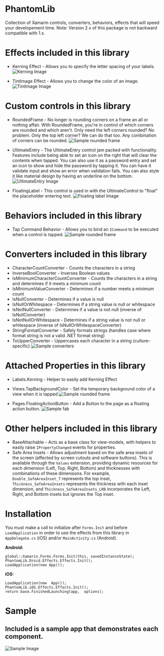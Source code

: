 # PhantomLib
Collection of Xamarin controls, converters, behaviors, effects that will speed your developement time.
Note: Version 2.x of this package is not backward compatible with 1.x.

# Effects included in this library
* Kerning Effect - Allows you to specify the letter spacing of your labels.
![Kerning Image](Images/kerning.png)

* TintImage Effect - Allows you to change the color of an image.
![TintImage Image](Images/tintimage.png)

# Custom controls in this library
* RoundedFrame - No longer is rounding corners on a frame an all or nothing affair. With RoundedFrame, you're in control of which corners are rounded and which aren't. Only need the left corners rounded? No problem. Only the top left corner? We can do that too. Any combination of corners can be rounded.
![Sample rounded frame](Images/roundedframe.png)

* UltimateEntry - The UltimateEntry control jam packed with functionality. Features include being able to set an icon on the right that will clear the contents when tapped. You can also use it as a password entry and set an icon to show and hide the password by tapping it. You can have it validate input and show an error when validation fails. You can also style it like material design by having an underline on the bottom.
![UltimateEntry Image](Images/ultimateentrymaterial.png)
* FloatingLabel - This control is used in with the UltimateControl to "float" the placeholder entering text.
![Floating label Image](Images/floatinglabel.gif)

# Behaviors included in this library
* Tap Command Behavior - Allows you to bind an `ICommand` to be executed when a control is tapped.
![Sample rounded frame](Images/tapbehavior.gif)

# Converters included in this library
* CharacterCountConverter - Counts the characters in a string
* InverseBoolConverter - Inverses Boolean values
* IsMinimumCharacterCountConverter - Counts the characters in a string and determines if it meets a minimum count
* IsMinimumValueConverter - Determines if a number meets a minimum count
* IsNullConverter - Determines if a value is null
* IsNullOrWhitespace - Determines if a string value is null or whitespace
* IsNotNullConverter - Determines if a value is not null (inverse of IsNullConverter)
* IsNotNullOrWhitespace - Determines if a string value is not null or whitespace (inverse of IsNullOrWhitespaceConverter)
* StringFormatConverter - Safely formats strings (handles case where format string is not a valid .NET format string)
* ToUpperConverter - Uppercases each character in a string (culture-specific)
![Sample converters](Images/converters.png)

# Attached Properties in this library
* Labels.Kerning - Helper to easily add Kerning Effect
* Views.TapBackgroundColor - Set the temporary background color of a view when it is tapped
![Sample rounded frame](Images/tapbackgroundcolor.gif)

* Pages.FloatingActionButton - Add a Button to the page as a floating action button.
![Sample fab](Images/fab.png)

# Other helpers included in this library
* BaseAttachable - Acts as a base class for view-models, with helpers to easily raise `IPropertyChanged` events for properties.
* Safe Area Insets - Allows adjustment based on the safe area insets of the screen (affected by screen cutouts and software buttons). This is available through the `Values` extension, providing dynamic resources for each dimension (Left, Top, Right, Bottom) and thicknesses with combinations of these dimensions. For example, `Double_SafeAreaInset_T` represents the top inset, `Thickness_SafeAreaInsets` represents the thickness with each inset dimension, and `Thickness_SafeAreaInsets_LRB` incorporates the Left, Right, and Bottom insets but ignores the Top inset.

# Installation
You must make a call to initialize after `Forms.Init` and before `LoadApplication` in order to use the effects from this library in `AppDelegate.cs` (iOS) and/or `MainActivity.cs` (Android).

**Android:**
  ```
global::Xamarin.Forms.Forms.Init(this, savedInstanceState);
PhantomLib.Droid.Effects.Effects.Init();
LoadApplication(new App());
```
**iOS:**
```
LoadApplication(new  App());  
PhantomLib.iOS.Effects.Effects.Init();  
return base.FinishedLaunching(app,  options);
```

# Sample
## Included is a sample app that demonstrates each component.
![Sample Image](Images/ultimateentrypage.png)

